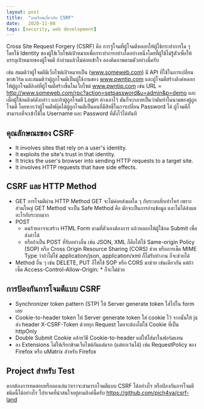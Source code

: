```yaml
---
layout:	post
title:	"บทเรียนเกี่ยวกับ CSRF"
date:	2020-11-08
tags: [security, web development]
---
```


Cross Site Request Forgery (CSRF) คือ การจู่โจมที่ผู้โจมตีหลอกให้ผู้ใช้กระทำการใด ๆ โดยใช้ Identity ของผู้ใช้เว็บไซต์เป้าหมายเพื่อกระทำการอย่างใดอย่างหนึ่งโดยที่ผู้ใช้ไม่รู้ตัวเพื่อให้บรรลุเป้าหมายของผู้โจมตี ถ้าอ่านแล้วไม่ค่อยเข้าใจ ลองคิดภาพตามตัวอย่างนี้ครับ

เช่น สมมติว่าผู้โจมตีมีเว็บไซต์เป้าหมายเป็น (www.someweb.com) มี API ที่ใช้ในการเปลี่ยนพาสเวิร์ด และสมมติว่าผู้ถูกโจมตีเป็นผู้ใช้งานของ www.pwntip.com และผู้โจมตีสร้างลิงค์หลอกให้ผู้ถูกโจมตีลิงค์ที่ผู้โจมตีสร้างขึ้นในเว็บไซต์ www.pwntip.com เช่น URL = http://www.someweb.com/rpc?action=setpassword&u=admin&p=demo และเมื่อผู้ใช้กดลิงค์ดังกล่าว และถ้าผู้ถูกโจมตี Login ค้างเอาไว้ มันก็จะกลายเป็นว่ามันทำในนามของผู้ถูกโจมตี โดยหากว่าผู้โจมตีฟลุ๊คได้ผู้ถูกโจมตีเป็นคนที่มีสิทธิ์ในการเปลี่ยน Password ได้ ผู้โจมตีก็สามารถที่จะเข้าใช้ใน Username และ Password ที่ตั้งไว้ได้ทันที

## คุณลักษณะของ CSRF
 - It involves sites that rely on a user's identity.
 - It exploits the site's trust in that identity.
 - It tricks the user's browser into sending HTTP requests to a target site.
 - It involves HTTP requests that have side effects.

## CSRF และ HTTP Method
 - GET การโจมตีผ่าน HTTP Method GET จะไม่ค่อยส่งผลใด ๆ กับระบบสักเท่าไหร่ เพราะส่วนใหญ่ GET Method จะเป็น Safe Method คือ มักจะเป็นการอ่านข้อมูล และไม่ได้ส่งผลอะไรกับระบบมาก
 - POST 
    + คนร้ายอาจจะสร้าง HTML Form ตามที่ตัวเองต้องการ แล้วหลอกให้ผู้ใช้กด Submit เพื่อส่งค่าได้
    + หรือถ้าเป็น POST ที่รับอย่างอื่น เช่น JSON, XML ก็คือให้ใช้ Same-origin Policy (SOP) หรือ Cross Origin Resource Sharing (CORS) ช่วย หรือการเช็ค MIME Type ว่าถ้าไม่ใช่ application/json, application/xml ก็ไม่รับทำงาน ก็จะช่วยได้
- Method อื่น ๆ เช่น DELETE, PUT ก็ให้ใช้ SOP หรือ CORS มาช่วย เช่นเดียวกัน แต่ถ้าเซ็ต Access-Control-Allow-Origin: * ก็จะไม่ช่วย

## การป้องกันการโจมตีแบบ CSRF
 - Synchronizer token pattern (STP) ให้ Server generate token ใส่ไปใน form เลย
 - Cookie-to-header token ให้ Server generate token ใส่ cookie ไว้ จากนั้นให้ js ส่ง header X-CSRF-Token ด้วยทุก Request โดยจะต้องไม่ใช่ Cookie ที่เป็น httpOnly
 - Double Submit Cookie คล้ายวิธี Cookie-to-header แต่ให้ใส่มาในฟอร์มแทน
 - ลง Extensions ไม่ให้เรียกข้ามเว็บไซต์กันแต่แรก (แต่ยกเว้นได้) เช่น RequestPolicy ของ Firefox หรือ uMatrix สำหรับ Firefox

## Project สำหรับ Test

หากต้องการทดสอบหรือลองเล่นว่าเราจะสามารถโจมตีแบบ CSRF ได้อย่างไร หรือป้องกันการโจมตีชนิดนี้ได้อย่างไร โปรเจคที่น่าสนใจอยู่ตามลิงค์นี้ครับ <https://github.com/pich4ya/csrf-land>